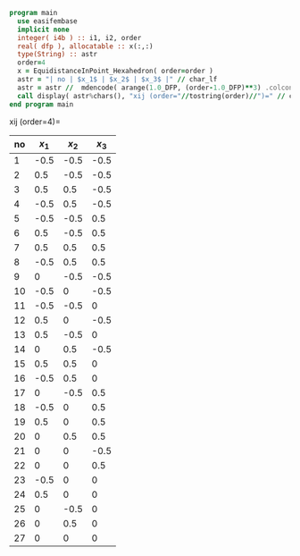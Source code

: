 ```fortran
program main
  use easifembase
  implicit none
  integer( i4b ) :: i1, i2, order
  real( dfp ), allocatable :: x(:,:)
  type(String) :: astr
  order=4
  x = EquidistanceInPoint_Hexahedron( order=order )
  astr = "| no | $x_1$ | $x_2$ | $x_3$ |" // char_lf
  astr = astr //  mdencode( arange(1.0_DFP, (order-1.0_DFP)**3) .colconcat. TRANSPOSE(x))
  call display( astr%chars(), "xij (order="//tostring(order)//")=" // char_lf // char_lf )
end program main
```

xij (order=4)=

| no | $x_1$ | $x_2$ | $x_3$ |
|  --- |  --- |  --- |  --- |
| 1 | -0.5 | -0.5 | -0.5 |
| 2 | 0.5 | -0.5 | -0.5 |
| 3 | 0.5 | 0.5 | -0.5 |
| 4 | -0.5 | 0.5 | -0.5 |
| 5 | -0.5 | -0.5 | 0.5 |
| 6 | 0.5 | -0.5 | 0.5 |
| 7 | 0.5 | 0.5 | 0.5 |
| 8 | -0.5 | 0.5 | 0.5 |
| 9 | 0 | -0.5 | -0.5 |
| 10 | -0.5 | 0 | -0.5 |
| 11 | -0.5 | -0.5 | 0 |
| 12 | 0.5 | 0 | -0.5 |
| 13 | 0.5 | -0.5 | 0 |
| 14 | 0 | 0.5 | -0.5 |
| 15 | 0.5 | 0.5 | 0 |
| 16 | -0.5 | 0.5 | 0 |
| 17 | 0 | -0.5 | 0.5 |
| 18 | -0.5 | 0 | 0.5 |
| 19 | 0.5 | 0 | 0.5 |
| 20 | 0 | 0.5 | 0.5 |
| 21 | 0 | 0 | -0.5 |
| 22 | 0 | 0 | 0.5 |
| 23 | -0.5 | 0 | 0 |
| 24 | 0.5 | 0 | 0 |
| 25 | 0 | -0.5 | 0 |
| 26 | 0 | 0.5 | 0 |
| 27 | 0 | 0 | 0 |
```
